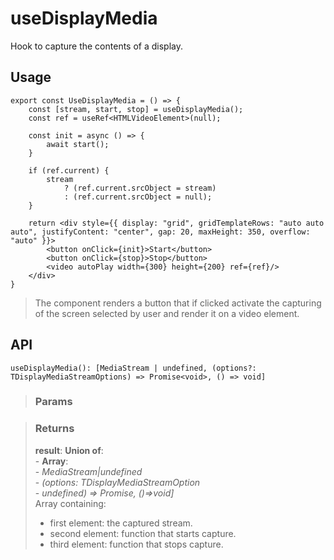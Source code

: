 # useDisplayMedia
Hook to capture the contents of a display.

## Usage

```tsx
export const UseDisplayMedia = () => {
	const [stream, start, stop] = useDisplayMedia();
	const ref = useRef<HTMLVideoElement>(null);

	const init = async () => {
		await start();
	}

	if (ref.current) {
		stream
			? (ref.current.srcObject = stream)
			: (ref.current.srcObject = null);
	}

	return <div style={{ display: "grid", gridTemplateRows: "auto auto auto", justifyContent: "center", gap: 20, maxHeight: 350, overflow: "auto" }}>
		<button onClick={init}>Start</button>
		<button onClick={stop}>Stop</button>
		<video autoPlay width={300} height={200} ref={ref}/>
	</div>
}

```

> The component renders a button that if clicked activate the capturing of the screen selected by user and render it on a video element.


## API

```tsx
useDisplayMedia(): [MediaStream | undefined, (options?: TDisplayMediaStreamOptions) => Promise<void>, () => void]
```

> ### Params
>
>
>

> ### Returns
>
> __result__:  __Union of__:  
    - __Array__:  
        - _MediaStream|undefined_  
        - _(options: TDisplayMediaStreamOption_  
    - _undefined) => Promise<void>, ()=>void]_  
> Array containing:
> - first element: the captured stream.
> - second element: function that starts capture.
> - third element: function that stops capture.
>